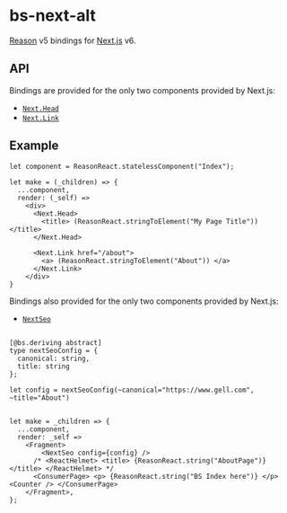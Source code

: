 # bs-next-alt

[Reason](https://reasonml.github.io) v5 bindings for
[Next.js](https://github.com/zeit/next.js) v6.

## API

Bindings are provided for the only two components provided by Next.js:

* [`Next.Head`](https://github.com/zeit/next.js/tree/6.0.3#populating-head)
* [`Next.Link`](https://github.com/zeit/next.js/tree/6.0.3#with-link)

## Example

```reason
let component = ReasonReact.statelessComponent("Index");

let make = (_children) => {
  ...component,
  render: (_self) =>
    <div>
      <Next.Head>
        <title> (ReasonReact.stringToElement("My Page Title")) </title>
      </Next.Head>

      <Next.Link href="/about">
        <a> (ReasonReact.stringToElement("About")) </a>
      </Next.Link>
    </div>
}
```

Bindings also provided for the only two components provided by Next.js:

* [`NextSeo`](https://github.com/garmeeh/next-seo#readme)

```

[@bs.deriving abstract]
type nextSeoConfig = {
  canonical: string,
  title: string
};

let config = nextSeoConfig(~canonical="https://www.gell.com", ~title="About")


let make = _children => {
  ...component,
  render: _self =>
    <Fragment>
        <NextSeo config={config} />
      /* <ReactHelmet> <title> {ReasonReact.string("AboutPage")} </title> </ReactHelmet> */
      <ConsumerPage> <p> {ReasonReact.string("BS Index here")} </p> <Counter /> </ConsumerPage>
    </Fragment>,
};
```
